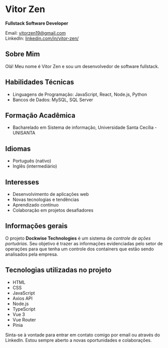 # Vitor Zen

**Fullstack Software Developer**

Email: vitorzen19@gmail.com  
LinkedIn: [linkedin.com/in/vitor-zen/](https://www.linkedin.com/in/vitor-zen/)

## Sobre Mim

Olá! Meu nome é Vitor Zen e sou um desenvolvedor de software fullstack.

## Habilidades Técnicas

- Linguagens de Programação: JavaScript, React, Node.js, Python
- Bancos de Dados: MySQL, SQL Server

## Formação Acadêmica

- Bacharelado em Sistema de informação, Universidade Santa Cecília - UNISANTA

## Idiomas

- Português (nativo)
- Inglês (intermediário)

## Interesses

- Desenvolvimento de aplicações web
- Novas tecnologias e tendências
- Aprendizado contínuo
- Colaboração em projetos desafiadores

## Informações gerais

O projeto **Dockwise Technologies** é um sistema de _controle de ações portuárias_. Seu objetivo é trazer as informações evidenciadas pelo setor de operações para que tenha um controle dos containers que estão sendo analisados pela empresa.

## Tecnologias utilizadas no projeto

- HTML
- CSS
- JavaScript
- Axios API
- Node.js
- TypeScript
- Vue 3
- Vue Router
- Pinia

Sinta-se à vontade para entrar em contato comigo por email ou através do LinkedIn. Estou sempre aberto a novas oportunidades e colaborações.